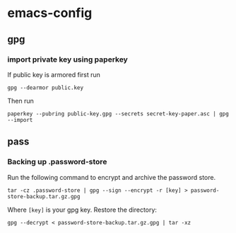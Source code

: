 # emacs-config

## gpg

### import private key using paperkey

If public key is armored first run

```
gpg --dearmor public.key
```

Then run

```
paperkey --pubring public-key.gpg --secrets secret-key-paper.asc | gpg --import
```

## pass

### Backing up .password-store

Run the following command to encrypt and archive the password store.

```
tar -cz .password-store | gpg --sign --encrypt -r [key] > password-store-backup.tar.gz.gpg
```

Where `[key]` is your gpg key. Restore the directory:

```
gpg --decrypt < password-store-backup.tar.gz.gpg | tar -xz 
```

